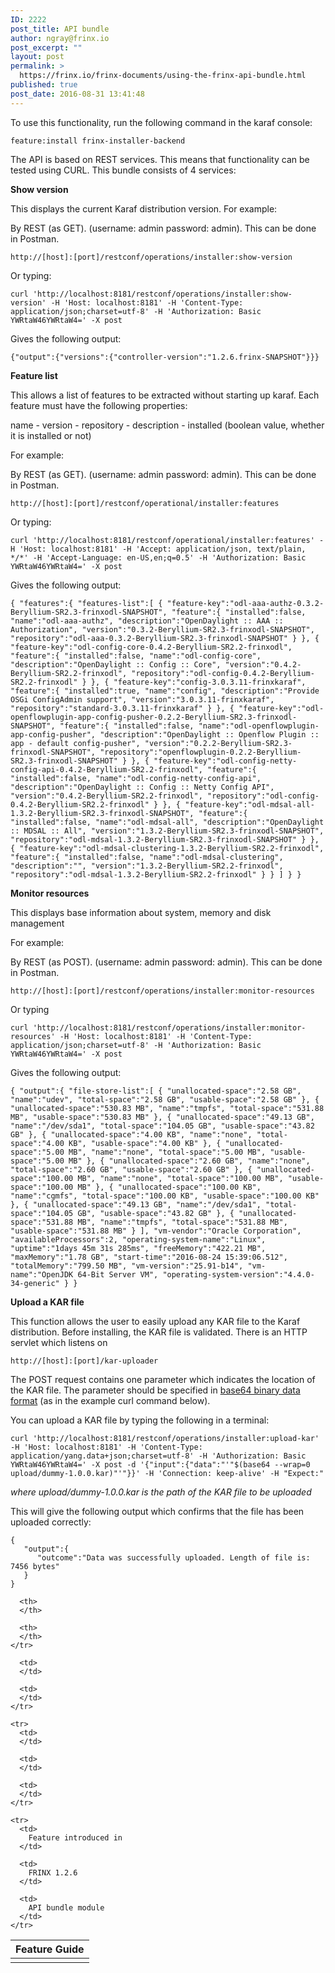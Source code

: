 ```yaml
---
ID: 2222
post_title: API bundle
author: ngray@frinx.io
post_excerpt: ""
layout: post
permalink: >
  https://frinx.io/frinx-documents/using-the-frinx-api-bundle.html
published: true
post_date: 2016-08-31 13:41:48
---
```

To use this functionality, run the following command in the karaf console:

    feature:install frinx-installer-backend
    

The API is based on REST services. This means that functionality can be tested using CURL. This bundle consists of 4 services:

**Show version**

This displays the current Karaf distribution version. For example:

By REST (as GET). (username: admin password: admin). This can be done in Postman.

    http://[host]:[port]/restconf/operations/installer:show-version
    

Or typing:

    curl 'http://localhost:8181/restconf/operations/installer:show-version' -H 'Host: localhost:8181' -H 'Content-Type: application/json;charset=utf-8' -H 'Authorization: Basic YWRtaW46YWRtaW4=' -X post
    

Gives the following output:

    {"output":{"versions":{"controller-version":"1.2.6.frinx-SNAPSHOT"}}}
    

**Feature list**

This allows a list of features to be extracted without starting up karaf. Each feature must have the following properties:

name - version - repository - description - installed (boolean value, whether it is installed or not)

For example:

By REST (as GET). (username: admin password: admin). This can be done in Postman.

    http://[host]:[port]/restconf/operational/installer:features
    

Or typing:

    curl 'http://localhost:8181/restconf/operational/installer:features' -H 'Host: localhost:8181' -H 'Accept: application/json, text/plain, */*' -H 'Accept-Language: en-US,en;q=0.5' -H 'Authorization: Basic YWRtaW46YWRtaW4=' -X post
    

Gives the following output:

    { "features":{ "features-list":[ { "feature-key":"odl-aaa-authz-0.3.2-Beryllium-SR2.3-frinxodl-SNAPSHOT", "feature":{ "installed":false, "name":"odl-aaa-authz", "description":"OpenDaylight :: AAA :: Authorization", "version":"0.3.2-Beryllium-SR2.3-frinxodl-SNAPSHOT", "repository":"odl-aaa-0.3.2-Beryllium-SR2.3-frinxodl-SNAPSHOT" } }, { "feature-key":"odl-config-core-0.4.2-Beryllium-SR2.2-frinxodl", "feature":{ "installed":false, "name":"odl-config-core", "description":"OpenDaylight :: Config :: Core", "version":"0.4.2-Beryllium-SR2.2-frinxodl", "repository":"odl-config-0.4.2-Beryllium-SR2.2-frinxodl" } }, { "feature-key":"config-3.0.3.11-frinxkaraf", "feature":{ "installed":true, "name":"config", "description":"Provide OSGi ConfigAdmin support", "version":"3.0.3.11-frinxkaraf", "repository":"standard-3.0.3.11-frinxkaraf" } }, { "feature-key":"odl-openflowplugin-app-config-pusher-0.2.2-Beryllium-SR2.3-frinxodl-SNAPSHOT", "feature":{ "installed":false, "name":"odl-openflowplugin-app-config-pusher", "description":"OpenDaylight :: Openflow Plugin :: app - default config-pusher", "version":"0.2.2-Beryllium-SR2.3-frinxodl-SNAPSHOT", "repository":"openflowplugin-0.2.2-Beryllium-SR2.3-frinxodl-SNAPSHOT" } }, { "feature-key":"odl-config-netty-config-api-0.4.2-Beryllium-SR2.2-frinxodl", "feature":{ "installed":false, "name":"odl-config-netty-config-api", "description":"OpenDaylight :: Config :: Netty Config API", "version":"0.4.2-Beryllium-SR2.2-frinxodl", "repository":"odl-config-0.4.2-Beryllium-SR2.2-frinxodl" } }, { "feature-key":"odl-mdsal-all-1.3.2-Beryllium-SR2.3-frinxodl-SNAPSHOT", "feature":{ "installed":false, "name":"odl-mdsal-all", "description":"OpenDaylight :: MDSAL :: All", "version":"1.3.2-Beryllium-SR2.3-frinxodl-SNAPSHOT", "repository":"odl-mdsal-1.3.2-Beryllium-SR2.3-frinxodl-SNAPSHOT" } }, { "feature-key":"odl-mdsal-clustering-1.3.2-Beryllium-SR2.2-frinxodl", "feature":{ "installed":false, "name":"odl-mdsal-clustering", "description":"", "version":"1.3.2-Beryllium-SR2.2-frinxodl", "repository":"odl-mdsal-1.3.2-Beryllium-SR2.2-frinxodl" } } ] } }
    

**Monitor resources**

This displays base information about system, memory and disk management

For example:

By REST (as POST). (username: admin password: admin). This can be done in Postman.

    http://[host]:[port]/restconf/operations/installer:monitor-resources
    

Or typing

    curl 'http://localhost:8181/restconf/operations/installer:monitor-resources' -H 'Host: localhost:8181' -H 'Content-Type: application/json;charset=utf-8' -H 'Authorization: Basic YWRtaW46YWRtaW4=' -X post
    

Gives the following output:

    { "output":{ "file-store-list":[ { "unallocated-space":"2.58 GB", "name":"udev", "total-space":"2.58 GB", "usable-space":"2.58 GB" }, { "unallocated-space":"530.83 MB", "name":"tmpfs", "total-space":"531.88 MB", "usable-space":"530.83 MB" }, { "unallocated-space":"49.13 GB", "name":"/dev/sda1", "total-space":"104.05 GB", "usable-space":"43.82 GB" }, { "unallocated-space":"4.00 KB", "name":"none", "total-space":"4.00 KB", "usable-space":"4.00 KB" }, { "unallocated-space":"5.00 MB", "name":"none", "total-space":"5.00 MB", "usable-space":"5.00 MB" }, { "unallocated-space":"2.60 GB", "name":"none", "total-space":"2.60 GB", "usable-space":"2.60 GB" }, { "unallocated-space":"100.00 MB", "name":"none", "total-space":"100.00 MB", "usable-space":"100.00 MB" }, { "unallocated-space":"100.00 KB", "name":"cgmfs", "total-space":"100.00 KB", "usable-space":"100.00 KB" }, { "unallocated-space":"49.13 GB", "name":"/dev/sda1", "total-space":"104.05 GB", "usable-space":"43.82 GB" }, { "unallocated-space":"531.88 MB", "name":"tmpfs", "total-space":"531.88 MB", "usable-space":"531.88 MB" } ], "vm-vendor":"Oracle Corporation", "availableProcessors":2, "operating-system-name":"Linux", "uptime":"1days 45m 31s 285ms", "freeMemory":"422.21 MB", "maxMemory":"1.78 GB", "start-time":"2016-08-24 15:39:06.512", "totalMemory":"799.50 MB", "vm-version":"25.91-b14", "vm-name":"OpenJDK 64-Bit Server VM", "operating-system-version":"4.4.0-34-generic" } }
    

**Upload a KAR file**

This function allows the user to easily upload any KAR file to the Karaf distribution. Before installing, the KAR file is validated. There is an HTTP servlet which listens on

    http://[host]:[port]/kar-uploader
    

The POST request contains one parameter which indicates the location of the KAR file. The parameter should be specified in [base64 binary data format][1] (as in the example curl command below).

You can upload a KAR file by typing the following in a terminal:

    curl 'http://localhost:8181/restconf/operations/installer:upload-kar' -H 'Host: localhost:8181' -H 'Content-Type: application/yang.data+json;charset=utf-8' -H 'Authorization: Basic YWRtaW46YWRtaW4=' -X post -d '{"input":{"data":"'"$(base64 --wrap=0 upload/dummy-1.0.0.kar)"'"}}' -H 'Connection: keep-alive' -H "Expect:"
    

*where upload/dummy-1.0.0.kar is the path of the KAR file to be uploaded*

This will give the following output which confirms that the file has been uploaded correctly:

    {
       "output":{
          "outcome":"Data was successfully uploaded. Length of file is: 7456 bytes"
       }
    }
    

<table>
  <thead>
    <tr>
      <th>
        Feature Guide
      </th>
      
      <th>
      </th>
      
      <th>
      </th>
    </tr>
  </thead>
  
  <tbody>
    <tr>
      <td>
      </td>
      
      <td>
      </td>
      
      <td>
      </td>
    </tr>
    
    <tr>
      <td>
      </td>
      
      <td>
      </td>
      
      <td>
      </td>
    </tr>
    
    <tr>
      <td>
        Feature introduced in
      </td>
      
      <td>
        FRINX 1.2.6
      </td>
      
      <td>
        API bundle module
      </td>
    </tr>
  </tbody>
</table>

 [1]: https://tools.ietf.org/html/rfc6020#section-9.8.2